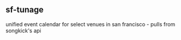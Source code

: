 ## sf-tunage

unified event calendar for select venues in san francisco - pulls from songkick's api
